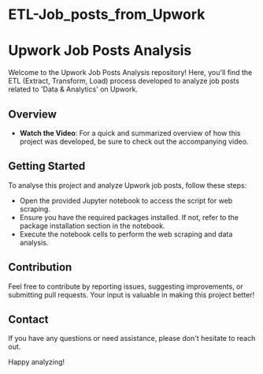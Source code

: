# ETL-Job_posts_from_Upwork


# Upwork Job Posts Analysis

Welcome to the Upwork Job Posts Analysis repository! Here, you'll find the ETL (Extract, Transform, Load) process developed to analyze job posts related to 'Data & Analytics' on Upwork.

## Overview

- **Watch the Video**: For a quick and summarized overview of how this project was developed, be sure to check out the accompanying video.

## Getting Started

To analyse this project and analyze Upwork job posts, follow these steps:

- Open the provided Jupyter notebook to access the script for web scraping.
- Ensure you have the required packages installed. If not, refer to the package installation section in the notebook.
- Execute the notebook cells to perform the web scraping and data analysis.

## Contribution

Feel free to contribute by reporting issues, suggesting improvements, or submitting pull requests. Your input is valuable in making this project better!

## Contact

If you have any questions or need assistance, please don't hesitate to reach out.

Happy analyzing!
